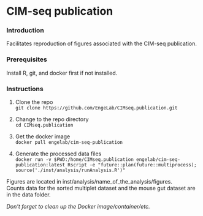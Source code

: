 CIM-seq publication
================

### Introduction

Facilitates reproduction of figures associated with the CIM-seq publication.

### Prerequisites

Install R, git, and docker first if not installed.

### Instructions

1.  Clone the repo<br/> `git clone https://github.com/EngeLab/CIMseq.publication.git`

2.  Change to the repo directory<br/> `cd CIMseq.publication`

3.  Get the docker image<br/> `docker pull engelab/cim-seq-publication`

4.  Generate the processed data files<br/> `docker run -v $PWD:/home/CIMseq.publication engelab/cim-seq-publication:latest Rscript -e "future::plan(future::multiprocess); source('./inst/analysis/runAnalysis.R')"`

Figures are located in inst/analysis/name\_of\_the\_analysis/figures.<br/> Counts data for the sorted multiplet dataset and the mouse gut dataset are in the data folder.

*Don't forget to clean up the Docker image/container/etc.*
